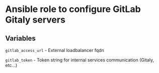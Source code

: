 # Ansible role to configure GitLab Gitaly servers

## Variables

`gitlab_access_url` - External loadbalancer fqdn

`gitlab_token` - Token string for internal services communication (Gitaly, etc...)
